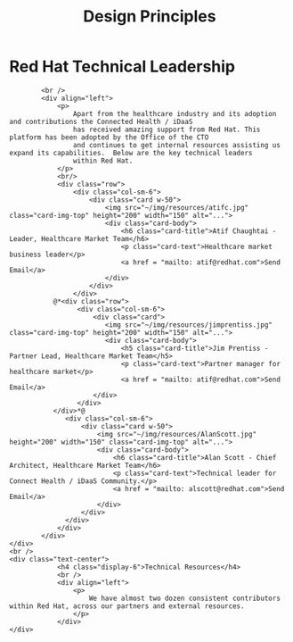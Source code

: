 ﻿---
layout: default
title: Design Principles
nav_order: 8
description: "Technical Leadership"
permalink: /
---

# Red Hat Technical Leadership
            <br />
            <div align="left">
                <p>
                    Apart from the healthcare industry and its adoption and contributions the Connected Health / iDaaS 
                    has received amazing support from Red Hat. This platform has been adopted by the Office of the CTO
                    and continues to get internal resources assisting us expand its capabilities.  Below are the key technical leaders
                    within Red Hat.
                </p>
                <br/>
                <div class="row">
                    <div class="col-sm-6">
                        <div class="card w-50">
                            <img src="~/img/resources/atifc.jpg" class="card-img-top" height="200" width="150" alt="...">
                            <div class="card-body">
                                <h6 class="card-title">Atif Chaughtai - Leader, Healthcare Market Team</h6>
                                <p class="card-text">Healthcare market business leader</p>
                                <a href = "mailto: atif@redhat.com">Send Email</a>
                            </div>
                        </div>
                    </div>
               @*<div class="row">
                     <div class="col-sm-6">
                         <div class="card">
                            <img src="~/img/resources/jimprentiss.jpg" class="card-img-top" height="200" width="150" alt="...">
                            <div class="card-body">
                                <h5 class="card-title">Jim Prentiss - Partner Lead, Healthcare Market Team</h5>
                                <p class="card-text">Partner manager for healthcare market</p>
                                <a href = "mailto: atif@redhat.com">Send Email</a>
                         </div>
                     </div>
               </div>*@
                  <div class="col-sm-6">
                      <div class="card w-50">
                          <img src="~/img/resources/AlanScott.jpg" height="200" width="150" class="card-img-top" alt="...">
                          <div class="card-body">
                              <h6 class="card-title">Alan Scott - Chief Architect, Healthcare Market Team</h6>
                              <p class="card-text">Technical leader for Connect Health / iDaaS Community.</p>
                              <a href = "mailto: alscott@redhat.com">Send Email</a>
                          </div>
                      </div>
                  </div>
                </div>
            </div>
    </div>
    <br />
    <div class="text-center">
                <h4 class="display-6">Technical Resources</h4>
                <br />
                <div align="left">
                    <p>
                        We have almost two dozen consistent contributors within Red Hat, across our partners and external resources. 
                    </p>
                </div>
    </div>
